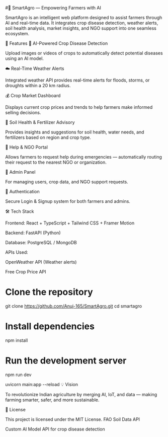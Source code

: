 #🌾 SmartAgro — Empowering Farmers with AI



SmartAgro is an intelligent web platform designed to assist farmers through AI and real-time data. It integrates crop disease detection, weather alerts, soil health analysis, market insights, and NGO support into one seamless ecosystem.

🚀 Features
🧠 AI-Powered Crop Disease Detection

Upload images or videos of crops to automatically detect potential diseases using an AI model.

☁️ Real-Time Weather Alerts

Integrated weather API provides real-time alerts for floods, storms, or droughts within a 20 km radius.

💰 Crop Market Dashboard

Displays current crop prices and trends to help farmers make informed selling decisions.

🌱 Soil Health & Fertilizer Advisory

Provides insights and suggestions for soil health, water needs, and fertilizers based on region and crop type.

🤝 Help & NGO Portal

Allows farmers to request help during emergencies — automatically routing their request to the nearest NGO or organization.

🧭 Admin Panel

For managing users, crop data, and NGO support requests.

🔐 Authentication

Secure Login & Signup system for both farmers and admins.

🛠️ Tech Stack

Frontend: React + TypeScript + Tailwind CSS + Framer Motion

Backend: FastAPI (Python)

Database: PostgreSQL / MongoDB

APIs Used:

OpenWeather API (Weather alerts)

Free Crop Price API


# Clone the repository
git clone https://github.com/Anuj-165/SmartAgro.git
cd smartagro

# Install dependencies
npm install

# Run the development server
npm run dev


uvicorn main:app --reload
💡 Vision

To revolutionize Indian agriculture by merging AI, IoT, and data — making farming smarter, safer, and more sustainable.

📜 License

This project is licensed under the MIT License.
FAO Soil Data API

Custom AI Model API for crop disease detection
